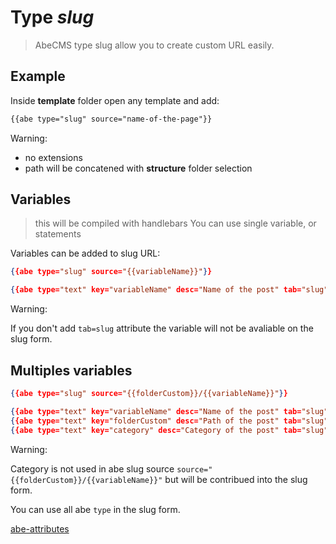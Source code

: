 # Type _slug_

> AbeCMS type slug allow you to create custom URL easily.

## Example

Inside **template** folder open any template and add:

```html
{{abe type="slug" source="name-of-the-page"}}
```

Warning:

- no extensions
- path will be concatened with **structure** folder selection

## Variables

> this will be compiled with handlebars
> You can use single variable, or statements

Variables can be added to slug URL:

```json
{{abe type="slug" source="{{variableName}}"}}

{{abe type="text" key="variableName" desc="Name of the post" tab="slug"}}
```

Warning:

If you don't add `tab=slug` attribute the variable will not be avaliable on the slug form.

## Multiples variables

```json
{{abe type="slug" source="{{folderCustom}}/{{variableName}}"}}

{{abe type="text" key="variableName" desc="Name of the post" tab="slug"}}
{{abe type="text" key="folderCustom" desc="Path of the post" tab="slug"}}
{{abe type="text" key="category" desc="Category of the post" tab="slug"}}
```

Warning:

Category is not used in abe slug source `source="{{folderCustom}}/{{variableName}}"` but will be contribued into the slug form.

You can use all abe `type` in the slug form.

[abe-attributes](abe-attributes.md)
